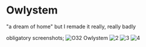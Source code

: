 # Owlystem
 "a dream of home" but I remade it really, really badly

obligatory screenshots;
![O32 Owlystem](https://user-images.githubusercontent.com/87882655/204070848-94ba9ad0-4a43-4e6d-8259-219b061358cd.png)
![2](https://user-images.githubusercontent.com/87882655/204070849-0a98c174-d4c0-46a2-993f-a6755129d064.jpg)
![3](https://user-images.githubusercontent.com/87882655/204070850-fbf0fa6e-bafc-4010-9c57-7857ed3d4b77.jpg)
![4](https://user-images.githubusercontent.com/87882655/204070851-dcf0c6c1-48b8-4ffa-870b-a3519dc2036f.jpg)
